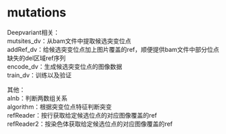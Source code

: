 # mutations

Deepvariant相关：  
mutsites_dv：从bam文件中提取候选突变位点  
addRef_dv：给候选突变位点加上图片覆盖的ref，顺便提供bam文件中部分位点缺失的del区域ref序列  
encode_dv：生成候选突变位点的图像数据  
train_dv：训练以及验证  
  
其他：  
aInb：判断两数组关系  
algorithm：根据突变位点特征判断突变  
refReader：按行获取给定候选位点的对应图像覆盖的ref  
refReader2：按染色体获取给定候选位点的对应图像覆盖的ref  
